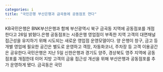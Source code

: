 ```yaml
---
categories: i
title: "국민은행 부산은행과 금곡동에 공동점포 연다"
---
```

KB국민은행은 BNK부산은행과 함께 부산광역시 북구 금곡동 지역에 공동점포를 개점한다고 26일 밝혔다.은행 공동점포는 시중은행 영업점이 부족한 지역 고객의 대면채널 접근성을 유지하기 위해 시도되는 새로운 영업점 운영모델이다. 양 은행이 창구, 금고 등 개별 영업에 필요한 공간은 별도로 운영하고 객장, 자동화코너, 주차장 등 고객 이용공간은 공유한다.국민은행은 지난 5일 신한은행과 경기도 양주, 경상북도 영주 지역에 공동점포를 개점한데 이어 지방 고객의 금융 접근성 개선을 위해 부산은행과 공동점포를 추가 운영하게 됐다. 금곡동은 국민